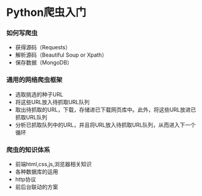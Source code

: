 # Python爬虫入门
### 如何写爬虫
* 获得源码（Requests）
* 解析源码（Beautiful Soup or Xpath）
* 保存数据（MongoDB）

### 通用的网络爬虫框架
* 选取挑选的种子URL
* 将这些URL放入待抓取URL队列
* 取出待抓取的URL，下载，存储进已下载网页库中。此外，将这些URL放进已抓取URL队列
* 分析已抓取队列中的URL，并且将URL放入待抓取URL队列，从而进入下一个循环

### 爬虫的知识体系
* 前端html,css,js,浏览器相关知识
* 各种数据库的运用
* http协议
* 前后台联动的方案
